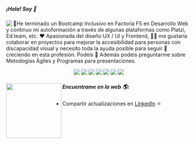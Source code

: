##### ¡Hola! Soy 👋
<img src="https://user-images.githubusercontent.com/72191044/136032168-0ec89627-ce32-4fcc-895d-4b46df9c32b8.png" align="left">
🦉He terminado un Bootcamp Inclusivo en Factoría F5 en Desarrollo Web y continuo mi autoformación a través de algunas plataformas como Platzi, Ed.team, etc. ❤️ Apasionada del diseño UX / UI y Frontend, 👩‍🦯 me gustaría colaborar en proyectos para mejorar la accesibilidad para personas con discapacidad visual y necesito toda la ayuda posible para seguir 🌱 creciendo en esta profesión. Podeís 💬 Además podeís preguntarme sobre Metodogías Ágiles y Programas para presentaciones.


<div align="center">
  
![](https://img.shields.io/badge/-HTML-orange) ![](https://img.shields.io/badge/-CSS-blue) ![](https://img.shields.io/badge/-JavaScript-yellow) ![](https://img.shields.io/badge/-Vue.js-success) ![](https://img.shields.io/badge/-PHP-inactive) ![](https://img.shields.io/badge/-Laravel-red) ![](https://img.shields.io/badge/-Symfony-blueviolet)

</div>

  
##### Encuentrame en la web 🌎: <img align="left" width="150" height="150" src="https://user-images.githubusercontent.com/72191044/136037986-66c6c10a-093a-4fad-9f06-7b0719769882.gif">
- Compartir actualizaciones en <a href="https://www.linkedin.com/in/olgapadillam/">LinkedIn</a> ⚛️
